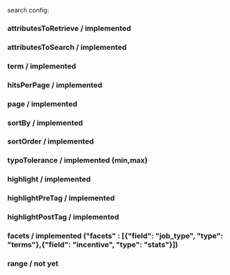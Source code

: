 search config:
### attributesToRetrieve  / implemented
### attributesToSearch    / implemented
### term                  / implemented
### hitsPerPage           / implemented
### page                  / implemented
### sortBy                / implemented
### sortOrder             / implemented
### typoTolerance         / implemented (min,max)
### highlight             / implemented
### highlightPreTag       / implemented
### highlightPostTag      / implemented
### facets                / implemented ("facets" : [{"field": "job_type", "type": "terms"},{"field": "incentive", "type": "stats"}])
### range                 / not yet
